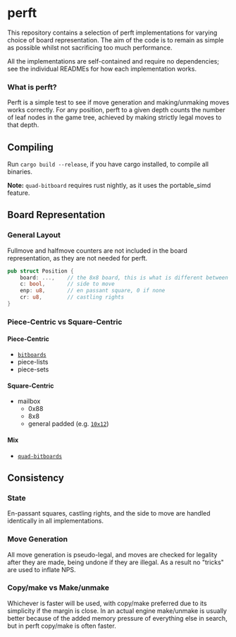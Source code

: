 # perft
This repository contains a selection of perft implementations for varying choice of board representation.
The aim of the code is to remain as simple as possible whilst not sacrificing too much performance.

All the implementations are self-contained and require no dependencies; see the individual READMEs for
how each implementation works.

### What is perft?
Perft is a simple test to see if move generation and making/unmaking moves works correctly.
For any position, perft to a given depth counts the number of leaf nodes in the game tree, achieved by making strictly legal moves to that depth.

## Compiling
Run ```cargo build --release```, if you have cargo installed, to compile all binaries.

**Note:** ```quad-bitboard``` requires rust nightly, as it uses the portable_simd feature.

## Board Representation

### General Layout
Fullmove and halfmove counters are not included in the board representation, as they are not needed for perft.
```rust
pub struct Position {
    board: ...,    // the 8x8 board, this is what is different between representations
    c: bool,       // side to move
    enp: u8,       // en passant square, 0 if none
    cr: u8,        // castling rights
}
```

### Piece-Centric vs Square-Centric
#### Piece-Centric
- [```bitboards```](/bitboard)
- piece-lists
- piece-sets
#### Square-Centric
- mailbox
    + 0x88
    + 8x8
    + general padded (e.g. [```10x12```](/mailbox-10x12))
#### Mix
- [```quad-bitboards```](/quad-bitboard)



## Consistency

### State
En-passant squares, castling rights, and the side to move are handled identically in all implementations.

### Move Generation
All move generation is pseudo-legal, and moves are checked for legality after they are made, being undone if they are illegal.
As a result no "tricks" are used to inflate NPS.

### Copy/make vs Make/unmake
Whichever is faster will be used, with copy/make preferred due to its simplicity if the margin is close. In an actual engine make/unmake is usually
better because of the added memory pressure of everything else in search, but in perft copy/make is often faster.
